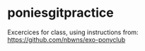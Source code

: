 # poniesgitpractice
Excercices for class, using instructions from: https://github.com/nbwns/exo-ponyclub
